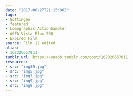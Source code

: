 ```yaml
---
date: "2017-06-27T21:15:06Z"
tags:
- Göttingen
- featured
- Lomographic ActionSampler
- AGFA Vista Plus 200
- Expired Film
source: Film 12 edited
alias:
- 162326657811
tumblr_url: https://yaapb.tumblr.com/post/162326657811
resources:
- src: "img35.jpg"
- src: "img5.jpg"
- src: "img7.jpg"
- src: "img9.jpg"
- src: "img8.jpg"
---
```

